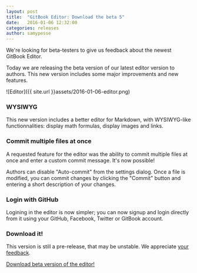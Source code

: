 ```yaml
---
layout: post
title:  "GitBook Editor: Download the beta 5"
date:   2016-01-06 12:32:00
categories: releases
author: samypesse
---
```


We're looking for beta-testers to give us feedback about the newest GitBook Editor.

<!-- more -->

Today we are releasing the beta version of our latest editor version to authors. This new version includes some major improvements and new features.

![Editor]({{ site.url }}assets/2016-01-06-editor.png)

### WYSIWYG

This new version includes a better editor for Markdown, with WYSIWYG-like functionnalities: display math formulas, display images and links.

### Commit multiple files at once

A requested feature for the editor was the ability to commit multiple files at once and enter a custom commit message. It's now possible!

Authors can disable "Auto-commit" from the settings dialog. Once a file is modified, you can commit changes by clicking the "Commit" button and entering a short description of your changes.

### Login with GitHub

Logining in the editor is now simpler; you can now signup and login directly from it using your GitHub, Facebook, Twitter or GitBook account.

### Download it!

This version is still a pre-release, that may be unstable. We appreciate [your feedback](https://www.gitbook.com/contact).

[Download beta version of the editor!](http://downloads.editor.gitbook.com/download/channel/beta)
